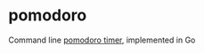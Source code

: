 # pomodoro
Command line [pomodoro timer](https://en.wikipedia.org/wiki/Pomodoro_Technique), implemented in Go

